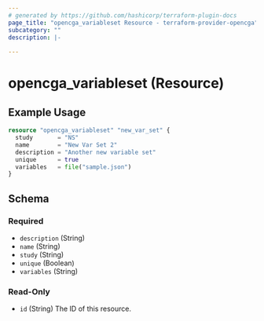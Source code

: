 ```yaml
---
# generated by https://github.com/hashicorp/terraform-plugin-docs
page_title: "opencga_variableset Resource - terraform-provider-opencga"
subcategory: ""
description: |-
  
---
```


# opencga_variableset (Resource)



## Example Usage

```terraform
resource "opencga_variableset" "new_var_set" {
  study       = "NS"
  name        = "New Var Set 2"
  description = "Another new variable set"
  unique      = true
  variables   = file("sample.json")
}
```

<!-- schema generated by tfplugindocs -->
## Schema

### Required

- `description` (String)
- `name` (String)
- `study` (String)
- `unique` (Boolean)
- `variables` (String)

### Read-Only

- `id` (String) The ID of this resource.


